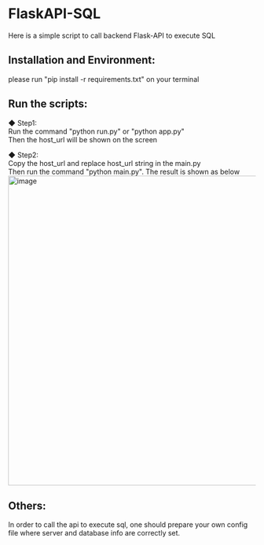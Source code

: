 # FlaskAPI-SQL
Here is a simple script to call backend Flask-API to execute SQL 

## Installation and Environment:   
please run "pip install -r requirements.txt" on your terminal    

## Run the scripts:
◆ Step1:   
  Run the command "python run.py" or "python app.py"   
  Then the host_url will be shown on the screen   
  
◆ Step2:   
  Copy the host_url and replace host_url string in the main.py   
  Then run the command "python main.py". The result is shown as below   
  <img width="630" alt="image" src="https://github.com/ChengWeiGu/FlaskAPI-SQL/assets/35072445/2eed5766-4e22-4a25-b4a7-117865bdf7c2">   

## Others:  
In order to call the api to execute sql, one should prepare your own config file where server and database info are correctly set. 
